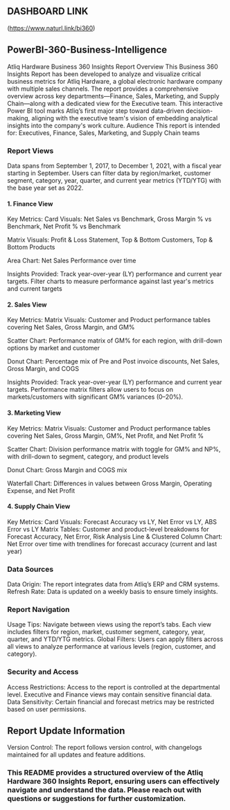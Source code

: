 ## DASHBOARD LINK
(https://www.naturl.link/bi360)

## PowerBI-360-Business-Intelligence
Atliq Hardware Business 360 Insights Report
Overview
This Business 360 Insights Report has been developed to analyze and visualize critical business metrics for Atliq Hardware, a global electronic hardware company with multiple sales channels. The report provides a comprehensive overview across key departments—Finance, Sales, Marketing, and Supply Chain—along with a dedicated view for the Executive team. This interactive Power BI tool marks Atliq’s first major step toward data-driven decision-making, aligning with the executive team's vision of embedding analytical insights into the company's work culture.
Audience
This report is intended for:
Executives, Finance, Sales, Marketing, and Supply Chain teams

### Report Views
Data spans from September 1, 2017, to December 1, 2021, with a fiscal year starting in September. Users can filter data by region/market, customer segment, category, year, quarter, and current year metrics (YTD/YTG) with the base year set as 2022.

#### 1. Finance View
Key Metrics:
Card Visuals: Net Sales vs Benchmark, Gross Margin % vs Benchmark, Net Profit % vs Benchmark

Matrix Visuals: Profit & Loss Statement, Top & Bottom Customers, Top & Bottom Products

Area Chart: Net Sales Performance over time

Insights Provided:
Track year-over-year (LY) performance and current year targets.
Filter charts to measure performance against last year's metrics and current targets


#### 2. Sales View
Key Metrics:
Matrix Visuals: Customer and Product performance tables covering Net Sales, Gross Margin, and GM%

Scatter Chart: Performance matrix of GM% for each region, with drill-down options by market and customer

Donut Chart: Percentage mix of Pre and Post invoice discounts, Net Sales, Gross Margin, and COGS

Insights Provided:
Track year-over-year (LY) performance and current year targets.
Performance matrix filters allow users to focus on markets/customers with significant GM% variances (0–20%).

#### 3. Marketing View
   
Key Metrics:
Matrix Visuals: Customer and Product performance tables covering Net Sales, Gross Margin, GM%, Net Profit, and Net Profit %

Scatter Chart: Division performance matrix with toggle for GM% and NP%, with drill-down to segment, category, and product levels

Donut Chart: Gross Margin and COGS mix

Waterfall Chart: Differences in values between Gross Margin, Operating Expense, and Net Profit


#### 4. Supply Chain View
   
Key Metrics:
Card Visuals: Forecast Accuracy vs LY, Net Error vs LY, ABS Error vs LY
Matrix Tables: Customer and product-level breakdowns for Forecast Accuracy, Net Error, Risk Analysis
Line & Clustered Column Chart: Net Error over time with trendlines for forecast accuracy (current and last year)


### Data Sources
Data Origin: The report integrates data from Atliq’s ERP and CRM systems.
Refresh Rate: Data is updated on a weekly basis to ensure timely insights.

### Report Navigation
Usage Tips: Navigate between views using the report’s tabs. Each view includes filters for region, market, customer segment, category, year, quarter, and YTD/YTG metrics.
Global Filters: Users can apply filters across all views to analyze performance at various levels (region, customer, and category).

### Security and Access
Access Restrictions: Access to the report is controlled at the departmental level. Executive and Finance views may contain sensitive financial data.
Data Sensitivity: Certain financial and forecast metrics may be restricted based on user permissions.

## Report Update Information
Version Control: The report follows version control, with changelogs maintained for all updates and feature additions.

### This README provides a structured overview of the Atliq Hardware 360 Insights Report, ensuring users can effectively navigate and understand the data. Please reach out with questions or suggestions for further customization.
